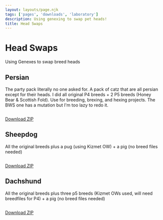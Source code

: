 ```yaml
---
layout: layouts/page.njk
tags: ['pages', 'downloads', 'laboratory']
description: Using genexing to swap pet heads!
title: Head Swaps
---
```


# Head Swaps
Using Genexes to swap breed heads

## Persian
The party pack literally no one asked for. A pack of catz that are all persian except for their heads. I did all original P4 breeds + 2 P5 breeds (Honey Bear & Scottish Fold). Use for breeding, brexing, and hexing projects. The BWS one has a mutation but I'm too lazy to redo it. 

<img srcset="https://cdn.glitch.com/e8c48446-7221-44a1-aabd-d809cd1d1e34%2Fpartypersian.png?v=1625613982018 2x">


[Download ZIP](https://cdn.glitch.com/e8c48446-7221-44a1-aabd-d809cd1d1e34%2Fpersian.zip?v=1625613955522)

## Sheepdog 
All the original breeds plus a pug (using Kizmet OW) + a pig (no breed files needed)

<img srcset="https://cdn.glitch.com/e8c48446-7221-44a1-aabd-d809cd1d1e34%2Fsheepdog-party.png?v=1625615782614
 2x">


[Download ZIP](https://cdn.glitch.com/e8c48446-7221-44a1-aabd-d809cd1d1e34%2Fsheepdog.zip?v=1625615833963)

## Dachshund 
All the original breeds plus three p5 breeds (Kizmet OWs used, will need breedfiles for P4) + a pig (no breed files needed)

<img srcset="https://cdn.glitch.com/e8c48446-7221-44a1-aabd-d809cd1d1e34%2Fdach-head-swap.png?v=1625618445190
 2x">


[Download ZIP](https://cdn.glitch.com/e8c48446-7221-44a1-aabd-d809cd1d1e34%2Fdach.zip?v=1625618458965)
